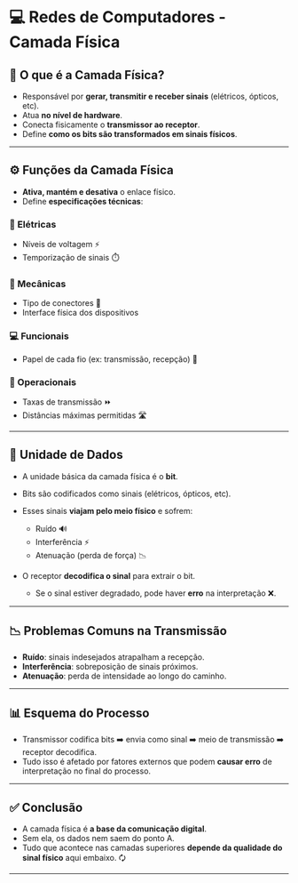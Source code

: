 # &#x1F4BB; Redes de Computadores - Camada Física

## &#x1F50C; O que é a Camada Física?

- Responsável por **gerar, transmitir e receber sinais** (elétricos, ópticos, etc).
- Atua **no nível de hardware**.
- Conecta fisicamente o **transmissor ao receptor**.
- Define **como os bits são transformados em sinais físicos**.

---

## ⚙️ Funções da Camada Física

- **Ativa, mantém e desativa** o enlace físico.
- Define **especificações técnicas**:

### &#x1F50B; Elétricas
- Níveis de voltagem ⚡
- Temporização de sinais ⏱️

### 🧱 Mecânicas
- Tipo de conectores 🔌
- Interface física dos dispositivos

### &#x1F4BB; Funcionais
- Papel de cada fio (ex: transmissão, recepção) 🧭

### 📡 Operacionais
- Taxas de transmissão ⏩
- Distâncias máximas permitidas 🛣️

---

## 🧱 Unidade de Dados

- A unidade básica da camada física é o **bit**.
- Bits são codificados como sinais (elétricos, ópticos, etc).
- Esses sinais **viajam pelo meio físico** e sofrem:

  - Ruído 🔊
  - Interferência ⚡
  - Atenuação (perda de força) 📉

- O receptor **decodifica o sinal** para extrair o bit.
  - Se o sinal estiver degradado, pode haver **erro** na interpretação ❌.

---

## 📉 Problemas Comuns na Transmissão

- **Ruído**: sinais indesejados atrapalham a recepção.
- **Interferência**: sobreposição de sinais próximos.
- **Atenuação**: perda de intensidade ao longo do caminho.

---

## &#x1F4CA; Esquema do Processo

- Transmissor codifica bits ➡️ envia como sinal ➡️ meio de transmissão ➡️ receptor decodifica.
- Tudo isso é afetado por fatores externos que podem **causar erro** de interpretação no final do processo.

---

## ✅ Conclusão

- A camada física é **a base da comunicação digital**.
- Sem ela, os dados nem saem do ponto A.
- Tudo que acontece nas camadas superiores **depende da qualidade do sinal físico** aqui embaixo. &#x1F5D8;

---
